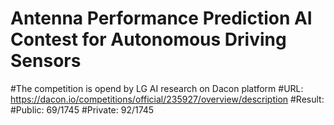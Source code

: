 # Antenna Performance Prediction AI Contest for Autonomous Driving Sensors

#The competition is opend by LG AI research on Dacon platform
#URL: https://dacon.io/competitions/official/235927/overview/description
#Result:
#Public: 69/1745
#Private: 92/1745
